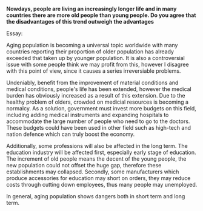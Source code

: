 **Nowdays, people are living an increasingly longer life and in many countries there are more old people than young people. Do you agree that the disadvantages of this trend outweigh the advantages**

Essay:

Aging population is becoming a universal topic worldwide with many countries reporting their proportion of older population has already exceeded that taken up by younger population. It is also a controversial issue with some people think we may profit from this, however I disagree with this point of view,  since it causes a series irreversiable problems.

Undeniably, benefit from the improvement of material conditions and medical conditions, people's life has been  extended, however the medical burden has obviously increased as a result of this extension. Due to the healthy problem of olders, crowded on medicial resources is becoming a normalcy. As a solution, government must invest more budgets on this field, including adding medical instruments and expanding hospitals to accommodate the large number of people who need to go to the doctors. These budgets could have been used in other field such as high-tech and nation defence which can truly boost the economy.

Additionally, some professions will also be affected in the long term. The education industry will be affected first, especially early stage of education. The increment of old people means the decent of the young people, the new population could not offset the huge gap, therefore these establishments may collapsed. Secondly, some manufacturers which produce accessories for education may short on orders, they may reduce costs through cutting down employees, thus many people may unemployed.

In general, aging population shows dangers both in short term and long term.